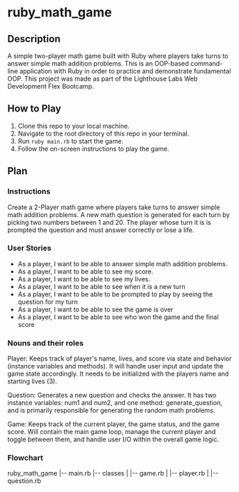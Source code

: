 # ruby_math_game

## Description
A simple two-player math game built with Ruby where players take turns to answer simple math addition problems. This is an OOP-based command-line application with Ruby in order to practice and demonstrate fundamental OOP. This project was made as part of the Lighthouse Labs Web Development Flex Bootcamp. 

## How to Play
1. Clone this repo to your local machine.
2. Navigate to the root directory of this repo in your terminal.
3. Run `ruby main.rb` to start the game.
4. Follow the on-screen instructions to play the game.

## Plan

### Instructions
Create a 2-Player math game where players take turns to answer simple math addition problems. A new math question is generated for each turn by picking two numbers between 1 and 20. The player whose turn it is is prompted the question and must answer correctly or lose a life.

### User Stories
- As a player, I want to be able to answer simple math addition problems.
- As a player, I want to be able to see my score.
- As a player, I want to be able to see my lives.
- As a player, I want to be able to see when it is a new turn
- As a player, I want to be able to be prompted to play by seeing the question for my turn
- As a player, I want to be able to see the game is over
- As a player, I want to be able to see who won the game and the final score

### Nouns and their roles

Player: Keeps track of player's name, lives, and score via state and behavior (instance variables and methods). It will handle user input and update the game state accordingly. It needs to be initialized with the players name and starting lives (3). 

Question: Generates a new question and checks the answer. It has two instance variables: num1 and num2, and one method: generate_question, and is primarily responsible for generating the random math problems. 

Game: Keeps track of the current player, the game status, and the game score. Will contain the main game loop, manage the current player and toggle between them, and handle user I/O within the overall game logic. 


### Flowchart

ruby_math_game
|-- main.rb
|-- classes
|   |-- game.rb
|   |-- player.rb
|   |-- question.rb

